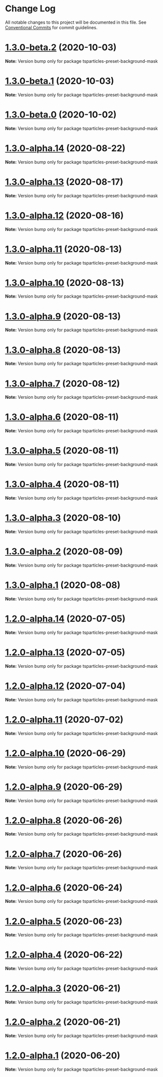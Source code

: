 # Change Log

All notable changes to this project will be documented in this file.
See [Conventional Commits](https://conventionalcommits.org) for commit guidelines.

# [1.3.0-beta.2](https://github.com/matteobruni/tsparticles/compare/tsparticles-preset-background-mask@1.3.0-beta.1...tsparticles-preset-background-mask@1.3.0-beta.2) (2020-10-03)

**Note:** Version bump only for package tsparticles-preset-background-mask





# [1.3.0-beta.1](https://github.com/matteobruni/tsparticles/compare/tsparticles-preset-background-mask@1.3.0-beta.0...tsparticles-preset-background-mask@1.3.0-beta.1) (2020-10-03)

**Note:** Version bump only for package tsparticles-preset-background-mask





# [1.3.0-beta.0](https://github.com/matteobruni/tsparticles/compare/tsparticles-preset-background-mask@1.2.12...tsparticles-preset-background-mask@1.3.0-beta.0) (2020-10-02)

**Note:** Version bump only for package tsparticles-preset-background-mask





# [1.3.0-alpha.14](https://github.com/matteobruni/tsparticles/compare/tsparticles-preset-background-mask@1.2.9...tsparticles-preset-background-mask@1.3.0-alpha.14) (2020-08-22)

**Note:** Version bump only for package tsparticles-preset-background-mask





# [1.3.0-alpha.13](https://github.com/matteobruni/tsparticles/compare/tsparticles-preset-background-mask@1.3.0-alpha.12...tsparticles-preset-background-mask@1.3.0-alpha.13) (2020-08-17)

**Note:** Version bump only for package tsparticles-preset-background-mask





# [1.3.0-alpha.12](https://github.com/matteobruni/tsparticles/compare/tsparticles-preset-background-mask@1.2.8...tsparticles-preset-background-mask@1.3.0-alpha.12) (2020-08-16)

**Note:** Version bump only for package tsparticles-preset-background-mask





# [1.3.0-alpha.11](https://github.com/matteobruni/tsparticles/compare/tsparticles-preset-background-mask@1.3.0-alpha.10...tsparticles-preset-background-mask@1.3.0-alpha.11) (2020-08-13)

**Note:** Version bump only for package tsparticles-preset-background-mask





# [1.3.0-alpha.10](https://github.com/matteobruni/tsparticles/compare/tsparticles-preset-background-mask@1.3.0-alpha.9...tsparticles-preset-background-mask@1.3.0-alpha.10) (2020-08-13)

**Note:** Version bump only for package tsparticles-preset-background-mask





# [1.3.0-alpha.9](https://github.com/matteobruni/tsparticles/compare/tsparticles-preset-background-mask@1.3.0-alpha.8...tsparticles-preset-background-mask@1.3.0-alpha.9) (2020-08-13)

**Note:** Version bump only for package tsparticles-preset-background-mask





# [1.3.0-alpha.8](https://github.com/matteobruni/tsparticles/compare/tsparticles-preset-background-mask@1.3.0-alpha.7...tsparticles-preset-background-mask@1.3.0-alpha.8) (2020-08-13)

**Note:** Version bump only for package tsparticles-preset-background-mask





# [1.3.0-alpha.7](https://github.com/matteobruni/tsparticles/compare/tsparticles-preset-background-mask@1.3.0-alpha.6...tsparticles-preset-background-mask@1.3.0-alpha.7) (2020-08-12)

**Note:** Version bump only for package tsparticles-preset-background-mask





# [1.3.0-alpha.6](https://github.com/matteobruni/tsparticles/compare/tsparticles-preset-background-mask@1.3.0-alpha.5...tsparticles-preset-background-mask@1.3.0-alpha.6) (2020-08-11)

**Note:** Version bump only for package tsparticles-preset-background-mask





# [1.3.0-alpha.5](https://github.com/matteobruni/tsparticles/compare/tsparticles-preset-background-mask@1.3.0-alpha.4...tsparticles-preset-background-mask@1.3.0-alpha.5) (2020-08-11)

**Note:** Version bump only for package tsparticles-preset-background-mask





# [1.3.0-alpha.4](https://github.com/matteobruni/tsparticles/compare/tsparticles-preset-background-mask@1.3.0-alpha.3...tsparticles-preset-background-mask@1.3.0-alpha.4) (2020-08-11)

**Note:** Version bump only for package tsparticles-preset-background-mask





# [1.3.0-alpha.3](https://github.com/matteobruni/tsparticles/compare/tsparticles-preset-background-mask@1.3.0-alpha.2...tsparticles-preset-background-mask@1.3.0-alpha.3) (2020-08-10)

**Note:** Version bump only for package tsparticles-preset-background-mask





# [1.3.0-alpha.2](https://github.com/matteobruni/tsparticles/compare/tsparticles-preset-background-mask@1.3.0-alpha.1...tsparticles-preset-background-mask@1.3.0-alpha.2) (2020-08-09)

**Note:** Version bump only for package tsparticles-preset-background-mask





# [1.3.0-alpha.1](https://github.com/matteobruni/tsparticles/compare/tsparticles-preset-background-mask@1.2.7...tsparticles-preset-background-mask@1.3.0-alpha.1) (2020-08-08)

**Note:** Version bump only for package tsparticles-preset-background-mask





# [1.2.0-alpha.14](https://github.com/matteobruni/tsparticles/compare/tsparticles-preset-background-mask@1.2.0-alpha.13...tsparticles-preset-background-mask@1.2.0-alpha.14) (2020-07-05)

**Note:** Version bump only for package tsparticles-preset-background-mask





# [1.2.0-alpha.13](https://github.com/matteobruni/tsparticles/compare/tsparticles-preset-background-mask@1.2.0-alpha.12...tsparticles-preset-background-mask@1.2.0-alpha.13) (2020-07-05)

**Note:** Version bump only for package tsparticles-preset-background-mask





# [1.2.0-alpha.12](https://github.com/matteobruni/tsparticles/compare/tsparticles-preset-background-mask@1.2.0-alpha.11...tsparticles-preset-background-mask@1.2.0-alpha.12) (2020-07-04)

**Note:** Version bump only for package tsparticles-preset-background-mask





# [1.2.0-alpha.11](https://github.com/matteobruni/tsparticles/compare/tsparticles-preset-background-mask@1.1.2...tsparticles-preset-background-mask@1.2.0-alpha.11) (2020-07-02)

**Note:** Version bump only for package tsparticles-preset-background-mask





# [1.2.0-alpha.10](https://github.com/matteobruni/tsparticles/compare/tsparticles-preset-background-mask@1.2.0-alpha.9...tsparticles-preset-background-mask@1.2.0-alpha.10) (2020-06-29)

**Note:** Version bump only for package tsparticles-preset-background-mask





# [1.2.0-alpha.9](https://github.com/matteobruni/tsparticles/compare/tsparticles-preset-background-mask@1.2.0-alpha.8...tsparticles-preset-background-mask@1.2.0-alpha.9) (2020-06-29)

**Note:** Version bump only for package tsparticles-preset-background-mask





# [1.2.0-alpha.8](https://github.com/matteobruni/tsparticles/compare/tsparticles-preset-background-mask@1.2.0-alpha.7...tsparticles-preset-background-mask@1.2.0-alpha.8) (2020-06-26)

**Note:** Version bump only for package tsparticles-preset-background-mask





# [1.2.0-alpha.7](https://github.com/matteobruni/tsparticles/compare/tsparticles-preset-background-mask@1.2.0-alpha.6...tsparticles-preset-background-mask@1.2.0-alpha.7) (2020-06-26)

**Note:** Version bump only for package tsparticles-preset-background-mask





# [1.2.0-alpha.6](https://github.com/matteobruni/tsparticles/compare/tsparticles-preset-background-mask@1.2.0-alpha.5...tsparticles-preset-background-mask@1.2.0-alpha.6) (2020-06-24)

**Note:** Version bump only for package tsparticles-preset-background-mask





# [1.2.0-alpha.5](https://github.com/matteobruni/tsparticles/compare/tsparticles-preset-background-mask@1.1.1...tsparticles-preset-background-mask@1.2.0-alpha.5) (2020-06-23)

**Note:** Version bump only for package tsparticles-preset-background-mask





# [1.2.0-alpha.4](https://github.com/matteobruni/tsparticles/compare/tsparticles-preset-background-mask@1.1.0...tsparticles-preset-background-mask@1.2.0-alpha.4) (2020-06-22)

**Note:** Version bump only for package tsparticles-preset-background-mask





# [1.2.0-alpha.3](https://github.com/matteobruni/tsparticles/compare/tsparticles-preset-background-mask@1.1.0...tsparticles-preset-background-mask@1.2.0-alpha.3) (2020-06-21)

**Note:** Version bump only for package tsparticles-preset-background-mask





# [1.2.0-alpha.2](https://github.com/matteobruni/tsparticles/compare/tsparticles-preset-background-mask@1.1.0...tsparticles-preset-background-mask@1.2.0-alpha.2) (2020-06-21)

**Note:** Version bump only for package tsparticles-preset-background-mask





# [1.2.0-alpha.1](https://github.com/matteobruni/tsparticles/compare/tsparticles-preset-background-mask@1.1.0...tsparticles-preset-background-mask@1.2.0-alpha.1) (2020-06-20)

**Note:** Version bump only for package tsparticles-preset-background-mask
